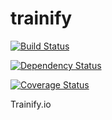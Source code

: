 trainify
========

[![Build Status](https://secure.travis-ci.org/sosickstudios/trainify.png?branch=master)](http://travis-ci.org/sosickstudios/trainify)

[![Dependency Status](https://david-dm.org/sosickstudios/trainify.png)](https://david-dm.org/sosickstudios/trainify)

[![Coverage Status](https://img.shields.io/coveralls/sosickstudios/trainify.svg)](https://coveralls.io/r/sosickstudios/trainify)

Trainify.io
